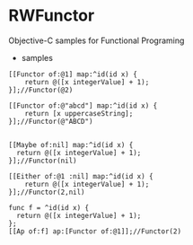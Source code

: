 # RWFunctor
Objective-C samples for Functional Programing

- samples

```objc
[[Functor of:@1] map:^id(id x) {
    return @([x integerValue] + 1);
}];//Functor(@2)

[[Functor of:@"abcd"] map:^id(id x) {
    return [x uppercaseString];
}];//Functor(@"ABCD")


[[Maybe of:nil] map:^id(id x) {
  return @([x integerValue] + 1);
}];//Functor(nil)

[[Either of:@1 :nil] map:^id(id x) {
    return @([x integerValue] + 1);
}];//Functor(2,nil)

func f = ^id(id x) {
  return @([x integerValue] + 1);
};
[[Ap of:f] ap:[Functor of:@1]];//Functor(2)


```



